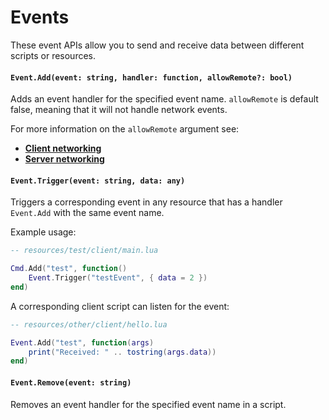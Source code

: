 # Events

These event APIs allow you to send and receive data between different scripts or resources. 

#### `Event.Add(event: string, handler: function, allowRemote?: bool)`

Adds an event handler for the specified event name. `allowRemote` is default false, meaning that it will not handle network events.

For more information on the `allowRemote` argument see:
 - **[Client networking](/client-api/network)**
 - **[Server networking](/server-api/network)**

#### `Event.Trigger(event: string, data: any)`

Triggers a corresponding event in any resource that has a handler `Event.Add` with the same event name.

Example usage:

```lua
-- resources/test/client/main.lua

Cmd.Add("test", function()
    Event.Trigger("testEvent", { data = 2 })
end)

```

A corresponding client script can listen for the event:
```lua
-- resources/other/client/hello.lua

Event.Add("test", function(args)
    print("Received: " .. tostring(args.data))
end)
```

#### `Event.Remove(event: string)`

Removes an event handler for the specified event name in a script.
